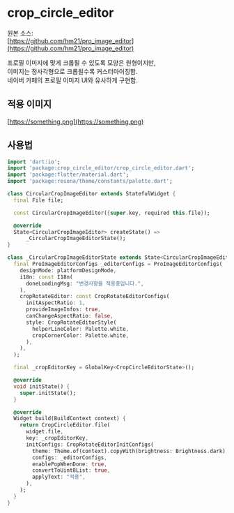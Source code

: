 # crop_circle_editor

원본 소스:  
[https://github.com/hm21/pro_image_editor](https://github.com/hm21/pro_image_editor)

프로필 이미지에 맞게 크롭될 수 있도록 모양은 원형이지만,  
이미지는 정사각형으로 크롭될수록 커스터마이징함.  
네이버 카페의 프로필 이미지 UI와 유사하게 구현함.

## 적용 이미지

[https://something.png](https://something.png)

## 사용법

```dart
import 'dart:io';
import 'package:crop_circle_editor/crop_circle_editor.dart';
import 'package:flutter/material.dart';
import 'package:resona/theme/constants/palette.dart';

class CircularCropImageEditor extends StatefulWidget {
  final File file;

  const CircularCropImageEditor({super.key, required this.file});

  @override
  State<CircularCropImageEditor> createState() =>
      _CircularCropImageEditorState();
}

class _CircularCropImageEditorState extends State<CircularCropImageEditor> {
  final ProImageEditorConfigs _editorConfigs = ProImageEditorConfigs(
    designMode: platformDesignMode,
    i18n: const I18n(
      doneLoadingMsg: "변경사항을 적용중입니다.",
    ),
    cropRotateEditor: const CropRotateEditorConfigs(
      initAspectRatio: 1,
      provideImageInfos: true,
      canChangeAspectRatio: false,
      style: CropRotateEditorStyle(
        helperLineColor: Palette.white,
        cropCornerColor: Palette.white,
      ),
    ),
  );

  final _cropEditorKey = GlobalKey<CropCircleEditorState>();

  @override
  void initState() {
    super.initState();
  }

  @override
  Widget build(BuildContext context) {
    return CropCircleEditor.file(
      widget.file,
      key: _cropEditorKey,
      initConfigs: CropRotateEditorInitConfigs(
        theme: Theme.of(context).copyWith(brightness: Brightness.dark),
        configs: _editorConfigs,
        enablePopWhenDone: true,
        convertToUint8List: true,
        applyText: "적용",
      ),
    );
  }
}